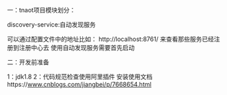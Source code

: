 一：tnaot项目模块划分：

  discovery-service:自动发现服务

  可以通过配置文件中的地址比如：
  http://localhost:8761/ 来查看那些服务已经注册到注册中心去
  使用自动发现服务需要首先启动

二：开发前准备

1：jdk1.8
2：代码规范检查使用阿里插件
   安装使用文档https://www.cnblogs.com/jiangbei/p/7668654.html